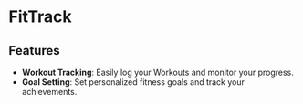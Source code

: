 # FitTrack
## Features
- **Workout Tracking**: Easily log your Workouts and monitor your progress.
- **Goal Setting**: Set personalized fitness goals and track your achievements.
